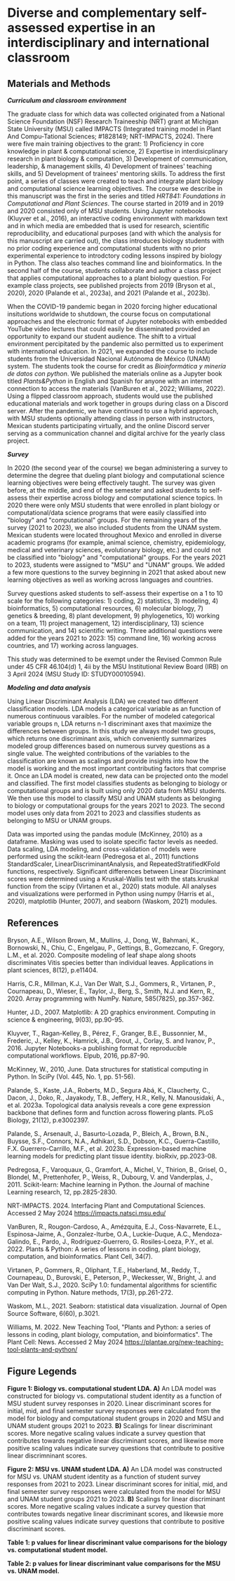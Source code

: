 # Diverse and complementary self-assessed expertise in an interdisciplinary and international classroom

## Materials and Methods

***Curriculum and classroom environment***

The graduate class for which data was collected originated from a National Science Foundation (NSF) Research Traineeship (NRT) grant at Michigan State University (MSU) called IMPACTS (Integrated training model in Plant And Compu-Tational Sciences; \#1828149; NRT-IMPACTS, 2024). There were five main training objectives to the grant: 1) Proficiency in core knowledge in plant & computational science, 2) Expertise in interdisicplinary research in plant biology & computation, 3) Development of communication, leadership, & management skills, 4) Development of trainees' teaching skills, and 5) Development of trainees' mentoring skills. To address the first point, a series of classes were created to teach and integrate plant biology and computational science learning objectives. The course we describe in this manuscript was the first in the series and titled *HRT841: Foundations in Computational and Plant Sciences*. The course started in 2019 and in 2019 and 2020 consisted only of MSU students. Using Jupyter notebooks (Kluyver et al., 2016), an interactive coding environment with markdown text and in which media are embedded that is used for research, scientific reproducibility, and educational purposes (and with which the analysis for this manuscript are carried out), the class introduces biology students with no prior coding experience and computational students with no prior experimental experience to introdctory coding lessons inspired by biology in Python. The class also teaches command line and bioinformatics. In the second half of the course, students collaborate and author a class project that applies computational approaches to a plant biology question. For example class projects, see published projects from 2019 (Bryson et al., 2020), 2020 (Palande et al., 2023a), and 2021 (Palande et al., 2023b). 

When the COVID-19 pandemic began in 2020 forcing higher educational insitutions worldwide to shutdown, the course focus on computational approaches and the electronic format of Jupyter notebooks with embedded YouTube video lectures that could easily be disseminated provided an opportunity to expand our student audience. The shift to a virtual environment percipitated by the pandemic also permitted us to experiment with international education. In 2021, we expanded the course to include students from the Universidad Nacional Autónoma de México (UNAM) system. The students took the course for credit as *Bioinformática y minería de datos con python*. We published the materials online as a Jupyter book titled *Plants&Python* in English and Spanish for anyone with an internet connection to access the materials (VanBuren et al., 2022; Williams, 2022). Using a flipped classroom approach, students would use the published educational materials and work together in groups during class on a Discord server. After the pandemic, we have continued to use a hybrid approach, with MSU students optionally attending class in person with instructors, Mexican students participating virtually, and the online Discord server serving as a communication channel and digital archive for the yearly class project.

***Survey***

In 2020 (the second year of the course) we began administering a survey to determine the degree that dueling plant biology and computational science learning objectives were being effectively taught. The survey was given before, at the middle, and end of the semester and asked students to self-assess their expertise across biology and computational science topics. In 2020 there were only MSU students that were enrolled in plant biology or computational/data science programs that were easily classified into "biology" and "computational" groups. For the remaining years of the survey (2021 to 2023), we also included students from the UNAM system. Mexican students were located throughout Mexico and enrolled in diverse academic programs (for example, animal science, chemistry, epidemiology, medical and veterinary sciences, evolutionary biology, etc.) and could not be classified into "biology" and "computational" groups. For the years 2021 to 2023, students were assigned to "MSU" and "UNAM" groups. We added a few more questions to the survey beginning in 2021 that asked about new learning objectives as well as working across languages and countries.

Survey questions asked students to self-assess their expertise on a 1 to 10 scale for the following categories: 1) coding, 2) statistics, 3) modeling, 4) bioinformatics, 5) computational resources, 6) molecular biology, 7) genetics & breeding, 8) plant development, 9) phylogenetics, 10) working on a team, 11) project management, 12) interdisciplinary, 13) science communication, and 14) scientific writing. Three additional questions were added for the years 2021 to 2023: 15) command line, 16) working across countries, and 17) working across languages.

This study was determined to be exempt under the Revised Common Rule under 45 CFR 46.104(d) 1, 4ii by the MSU Institutional Review Board (IRB) on 3 April 2024 (MSU Study ID: STUDY00010594).

***Modeling and data analysis***

Using Linear Discriminant Analysis (LDA) we created two different classification models. LDA models a categorical variable as an function of numerous continuous varaibles. For the number of modeled categorical variable groups n, LDA returns n-1 discriminant axes that maximize the differences between groups. In this study we always model two groups, which returns one discriminant axis, which conveniently summarizes modeled group differences based on numerous survey questions as a single value. The weighted contributions of the variables to the classification are known as scalings and provide insights into how the model is working and the most important contributing factors that comprise it. Once an LDA model is created, new data can be projected onto the model and classified. The first model classifies students as belonging to biology or computational groups and is built using only 2020 data from MSU students. We then use this model to classify MSU and UNAM students as belonging to biology or computational groups for the years 2021 to 2023. The second model uses only data from 2021 to 2023 and classifies students as belonging to MSU or UNAM groups.

Data was imported using the pandas module (McKinney, 2010) as a dataframe. Masking was used to isolate specific factor levels as needed. Data scaling, LDA modeling, and cross-validation of models were performed using the scikit-learn (Pedregosa et al., 2011) functions StandardScaler, LinearDiscriminantAnalysis, and RepeatedStratifiedKFold functions, respectively. Significant differences between Linear Discriminant scores were determined using a Kruskal-Wallis test with the stats.kruskal function from the scipy (Virtanen et al., 2020) stats module. All analyses and visualizations were performed in Python using numpy (Harris et al., 2020), matplotlib (Hunter, 2007), and seaborn (Waskom, 2021) modules.

## References

Bryson, A.E., Wilson Brown, M., Mullins, J., Dong, W., Bahmani, K., Bornowski, N., Chiu, C., Engelgau, P., Gettings, B., Gomezcano, F. Gregory, L.M., et al. 2020. Composite modeling of leaf shape along shoots discriminates Vitis species better than individual leaves. Applications in plant sciences, 8(12), p.e11404.

Harris, C.R., Millman, K.J., Van Der Walt, S.J., Gommers, R., Virtanen, P., Cournapeau, D., Wieser, E., Taylor, J., Berg, S., Smith, N.J. and Kern, R., 2020. Array programming with NumPy. Nature, 585(7825), pp.357-362.

Hunter, J.D., 2007. Matplotlib: A 2D graphics environment. Computing in science & engineering, 9(03), pp.90-95.

Kluyver, T., Ragan-Kelley, B., Pérez, F., Granger, B.E., Bussonnier, M., Frederic, J., Kelley, K., Hamrick, J.B., Grout, J., Corlay, S. and Ivanov, P., 2016. Jupyter Notebooks-a publishing format for reproducible computational workflows. Elpub, 2016, pp.87-90.

McKinney, W., 2010, June. Data structures for statistical computing in Python. In SciPy (Vol. 445, No. 1, pp. 51-56).

Palande, S., Kaste, J.A., Roberts, M.D., Segura Abá, K., Claucherty, C., Dacon, J., Doko, R., Jayakody, T.B., Jeffery, H.R., Kelly, N. Manousidaki, A., et al. 2023a. Topological data analysis reveals a core gene expression backbone that defines form and function across flowering plants. PLoS Biology, 21(12), p.e3002397.

Palande, S., Arsenault, J., Basurto-Lozada, P., Bleich, A., Brown, B.N., Buysse, S.F., Connors, N.A., Adhikari, S.D., Dobson, K.C., Guerra-Castillo, F.X. Guerrero-Carrillo, M.F., et al. 2023b. Expression-based machine learning models for predicting plant tissue identity. bioRxiv, pp.2023-08.

Pedregosa, F., Varoquaux, G., Gramfort, A., Michel, V., Thirion, B., Grisel, O., Blondel, M., Prettenhofer, P., Weiss, R., Dubourg, V. and Vanderplas, J., 2011. Scikit-learn: Machine learning in Python. the Journal of machine Learning research, 12, pp.2825-2830.

NRT-IMPACTS. 2024. Interfacing Plant and Computational Sciences. Accessed 2 May 2024 https://impacts.natsci.msu.edu/

VanBuren, R., Rougon-Cardoso, A., Amézquita, E.J., Coss-Navarrete, E.L., Espinosa-Jaime, A., Gonzalez-Iturbe, O.A., Luckie-Duque, A.C., Mendoza-Galindo, E., Pardo, J., Rodríguez-Guerrero, G. Rosiles-Loeza, P.Y., et al. 2022. Plants & Python: A series of lessons in coding, plant biology, computation, and bioinformatics. Plant Cell, 34(7).

Virtanen, P., Gommers, R., Oliphant, T.E., Haberland, M., Reddy, T., Cournapeau, D., Burovski, E., Peterson, P., Weckesser, W., Bright, J. and Van Der Walt, S.J., 2020. SciPy 1.0: fundamental algorithms for scientific computing in Python. Nature methods, 17(3), pp.261-272.

Waskom, M.L., 2021. Seaborn: statistical data visualization. Journal of Open Source Software, 6(60), p.3021.

Williams, M. 2022. New Teaching Tool, "Plants and Python: a series of lessons in coding, plant biology, computation, and bioinformatics". The Plant Cell: News. Accessed 2 May 2024 https://plantae.org/new-teaching-tool-plants-and-python/

## Figure Legends

**Figure 1: Biology vs. computational student LDA. A)** An LDA model was constructed for biology vs. computational student identity as a function of MSU student survey responses in 2020. Linear discriminant scores for initial, mid, and final semester survey responses were calculated from the model for biology and computational student groups in 2020 and MSU and UNAM student groups 2021 to 2023. **B)** Scalings for linear discriminant scores. More negative scaling values indicate a survey question that contributes towards negative linear discriminant scores, and likewise more positive scaling values indicate survey questions that contribute to positive linear discrimninant scores.

**Figure 2: MSU vs. UNAM student LDA. A)** An LDA model was constructed for MSU vs. UNAM student identity as a function of student survey responses from 2021 to 2023. Linear discriminant scores for initial, mid, and final semester survey responses were calculated from the model for MSU and UNAM student groups 2021 to 2023. **B)** Scalings for linear discriminant scores. More negative scaling values indicate a survey question that contributes towards negative linear discriminant scores, and likewsie more positive scaling values indicate survey questions that contribute to positive discriminant scores.

**Table 1: p values for linear discriminant value comparisons for the biology vs. computational student model.**

**Table 2: p values for linear discriminant value comparisons for the MSU vs. UNAM model.**
